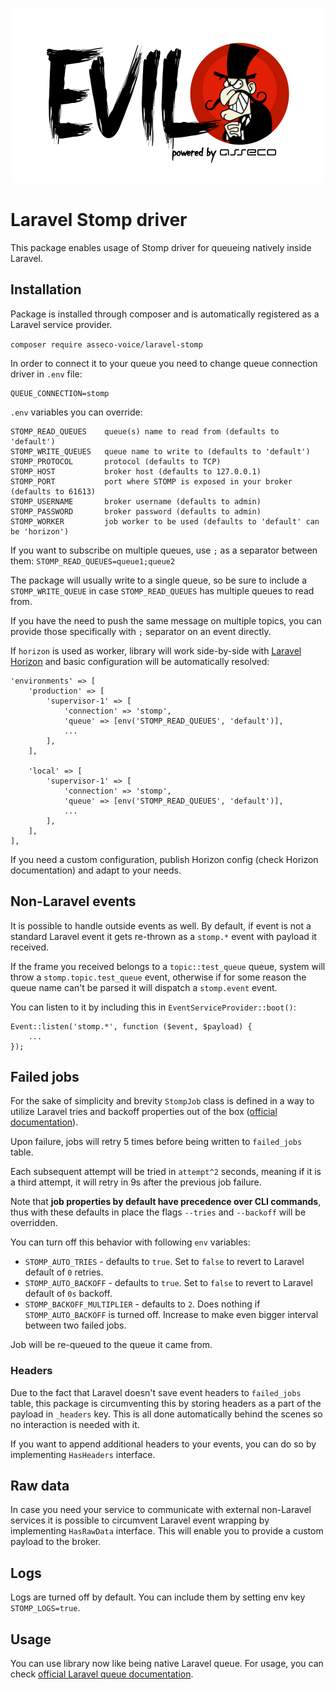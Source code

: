 <p align="center"><a href="https://see.asseco.com" target="_blank"><img src="https://github.com/asseco-voice/art/blob/main/evil_logo.png" width="500"></a></p>

# Laravel Stomp driver

This package enables usage of Stomp driver for queueing natively inside Laravel.

## Installation

Package is installed through composer and is automatically registered
as a Laravel service provider.

``composer require asseco-voice/laravel-stomp``

In order to connect it to your queue you need to change queue
connection driver in ``.env`` file:

```
QUEUE_CONNECTION=stomp
```

``.env`` variables you can override:

```
STOMP_READ_QUEUES    queue(s) name to read from (defaults to 'default')
STOMP_WRITE_QUEUES   queue name to write to (defaults to 'default')
STOMP_PROTOCOL       protocol (defaults to TCP)
STOMP_HOST           broker host (defaults to 127.0.0.1)
STOMP_PORT           port where STOMP is exposed in your broker (defaults to 61613)
STOMP_USERNAME       broker username (defaults to admin)
STOMP_PASSWORD       broker password (defaults to admin)
STOMP_WORKER         job worker to be used (defaults to 'default' can be 'horizon')
```

If you want to subscribe on multiple queues, use ``;`` as a separator between them: `STOMP_READ_QUEUES=queue1;queue2`

The package will usually write to a single queue, so be sure to include a
``STOMP_WRITE_QUEUE`` in case `STOMP_READ_QUEUES` has multiple queues to read from.

If you have the need to push the same message on multiple topics, you can provide those 
specifically with ``;`` separator on an event directly.

If ``horizon`` is used as worker, library will work side-by-side with 
[Laravel Horizon](https://laravel.com/docs/7.x/horizon) and basic configuration will be 
automatically resolved:

```
'environments' => [
    'production' => [
        'supervisor-1' => [
            'connection' => 'stomp',
            'queue' => [env('STOMP_READ_QUEUES', 'default')],
            ...
        ],
    ],

    'local' => [
        'supervisor-1' => [
            'connection' => 'stomp',
            'queue' => [env('STOMP_READ_QUEUES', 'default')],
            ...
        ],
    ],
],
```

If you need a custom configuration, publish Horizon config (check Horizon documentation)
and adapt to your needs. 

## Non-Laravel events

It is possible to handle outside events as well. By default, if event is not a standard Laravel event it 
gets re-thrown as a ``stomp.*`` event with payload it received. 

If the frame you received belongs to a ``topic::test_queue`` queue, system will throw a `stomp.topic.test_queue` event,
otherwise if for some reason the queue name can't be parsed it will dispatch a ``stomp.event`` event. 

You can listen to it by including this in 
``EventServiceProvider::boot()``:

```
Event::listen('stomp.*', function ($event, $payload) {
    ...
});
```

## Failed jobs

For the sake of simplicity and brevity ``StompJob`` class is defined in a way to utilize Laravel tries and
backoff properties out of the box ([official documentation](https://laravel.com/docs/8.x/queues#dealing-with-failed-jobs)). 

Upon failure, jobs will retry 5 times before being written to ``failed_jobs`` table.

Each subsequent attempt will be tried in ``attempt^2`` seconds, meaning if it is a third attempt, it will retry in 9s after 
the previous job failure. 

Note that **job properties by default have precedence over CLI commands**, thus with these defaults in place
the flags ``--tries`` and `--backoff` will be overridden. 

You can turn off this behavior with following ``env`` variables:

- `STOMP_AUTO_TRIES` - defaults to `true`. Set to `false` to revert to Laravel default of `0` retries. 
- `STOMP_AUTO_BACKOFF` - defaults to `true`. Set to `false` to revert to Laravel default of `0s` backoff. 
- `STOMP_BACKOFF_MULTIPLIER` - defaults to `2`. Does nothing if `STOMP_AUTO_BACKOFF` is turned off. Increase to 
make even bigger interval between two failed jobs. 

Job will be re-queued to the queue it came from.

### Headers

Due to the fact that Laravel doesn't save event headers to ``failed_jobs`` table, this package is circumventing this
by storing headers as a part of the payload in ``_headers`` key. This is all done automatically behind the scenes
so no interaction is needed with it. 

If you want to append additional headers to your events, you can do so by implementing `HasHeaders` interface.

## Raw data

In case you need your service to communicate with external non-Laravel services it is possible to circumvent 
Laravel event wrapping by implementing ``HasRawData`` interface. This will enable you to provide a custom 
payload to the broker.

## Logs

Logs are turned off by default. You can include them by setting env key ``STOMP_LOGS=true``.

## Usage

You can use library now like being native Laravel queue. 
For usage, you can check 
[official Laravel queue documentation](https://laravel.com/docs/8.x/queues).
